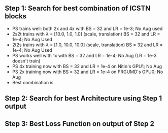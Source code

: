 ## Step 1: Search for best combination of ICSTN blocks

- PS trains well: both 2x and 4x with BS = 32 and LR = 1e-3; No Aug used
- 2s2t trains with $\lambda$ = [10.0, 1.0, 1.0] (scale, translation) BS = 32 and LR = 1e-4; No Aug Used
- 2t2s trains with $\lambda$ = [1.0, 10.0, 10.0] (scale, translation) BS = 32 and LR = 1e-4; No Aug Used
- PS works well with 1x with BS = 32 and LR = 1e-4; No Aug (LR = 1e-3 doesn't train)
- PS 4x training now with BS = 32 and LR = 1e-4 on Nitin's GPU1; No Aug
- PS 2x training now with BS = 32 and LR = 1e-4 on PRGUMD's GPU0; No Aug
- Best combination is  

## Step 2: Search for best Architecture using Step 1 output


## Step 3: Best Loss Function on output of Step 2

